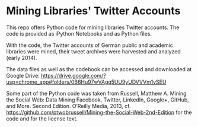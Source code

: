 Mining Libraries' Twitter Accounts
==============


This repo offers Python code for mining libraries Twitter accounts.
The code is provided as iPython Notebooks and as Python files.

With the code, the Twitter accounts of German public and academic libraries were mined, their tweet archives were harvested and analyzed (early 2014).

The data files as well as the codebook can be accessed and downloaded at Google Drive: https://drive.google.com/?usp=chrome_app#folders/0B6Hu97wVAgq5UU9yUDVVVm1vSEU

Some part of the Python code was taken from Russell, Matthew A. Mining the Social Web: Data Mining Facebook, Twitter, LinkedIn, Google+, GitHub, and More. Second Edition. O’Reilly Media, 2013, cf. https://github.com/ptwobrussell/Mining-the-Social-Web-2nd-Edition for the code and for the license text.
